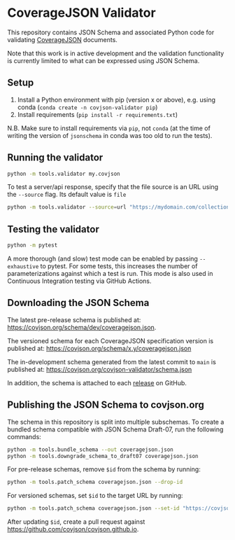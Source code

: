# CoverageJSON Validator

This repository contains JSON Schema and associated Python code for validating [CoverageJSON](https://covjson.org) documents.

Note that this work is in active development and the validation functionality is currently limited to what can be expressed using JSON Schema. 

## Setup
 1. Install a Python environment with pip (version x or above), e.g. using conda (`conda create -n covjson-validator pip`)
 2. Install requirements (`pip install -r requirements.txt`)

N.B. Make sure to install requirements via `pip`, not `conda` (at the time of writing the version of `jsonschema` in conda was too old to run the tests).

## Running the validator

```sh
python -m tools.validator my.covjson
```

To test a server/api response, specify that the file source is an URL using the `--source` flag. Its default value is `file`

```sh
python -m tools.validator --source=url "https://mydomain.com/collections/cov"
```

## Testing the validator
```sh
python -m pytest
```

A more thorough (and slow) test mode can be enabled by passing `--exhaustive` to pytest. For some tests, this increases the number of parameterizations against which a test is run. This mode is also used in Continuous Integration testing via GitHub Actions.

## Downloading the JSON Schema

The latest pre-release schema is published at:
https://covjson.org/schema/dev/coveragejson.json.

The versioned schema for each CoverageJSON specification version is published at:
https://covjson.org/schema/x.y/coveragejson.json

The in-development schema generated from the latest commit to `main` is published at:
https://covjson.org/covjson-validator/schema.json

In addition, the schema is attached to each [release](https://github.com/covjson/covjson-validator/releases) on GitHub.

## Publishing the JSON Schema to covjson.org

The schema in this repository is split into multiple subschemas.
To create a bundled schema compatible with JSON Schema Draft-07, run the following commands:

```sh
python -m tools.bundle_schema --out coveragejson.json
python -m tools.downgrade_schema_to_draft07 coveragejson.json
```

For pre-release schemas, remove `$id` from the schema by running:
```sh
python -m tools.patch_schema coveragejson.json --drop-id
```

For versioned schemas, set `$id` to the target URL by running:
```sh
python -m tools.patch_schema coveragejson.json --set-id "https://covjson.org/schema/x.y/coveragejson.json"
```

After updating `$id`, create a pull request against https://github.com/covjson/covjson.github.io.
